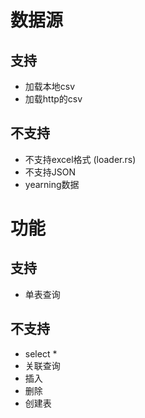 # 数据源
## 支持
- 加载本地csv
- 加载http的csv
## 不支持
- 不支持excel格式 (loader.rs)
- 不支持JSON
- yearning数据

# 功能
## 支持
- 单表查询
## 不支持
- select *
- 关联查询
- 插入
- 删除
- 创建表